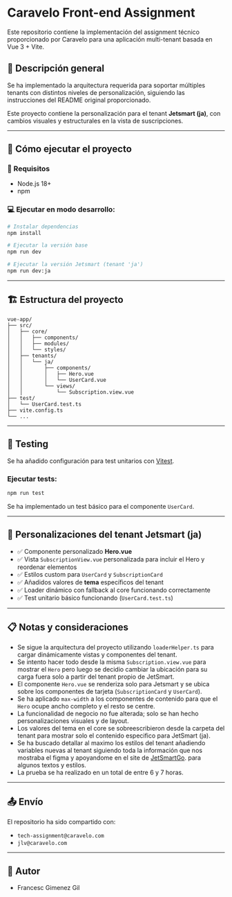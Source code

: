 # Caravelo Front-end Assignment

Este repositorio contiene la implementación del assignment técnico proporcionado por Caravelo para una aplicación multi-tenant basada en Vue 3 + Vite.

## 🧠 Descripción general

Se ha implementado la arquitectura requerida para soportar múltiples tenants con distintos niveles de personalización, siguiendo las instrucciones del README original proporcionado.

Este proyecto contiene la personalización para el tenant **Jetsmart (ja)**, con cambios visuales y estructurales en la vista de suscripciones.

---

## 🚀 Cómo ejecutar el proyecto

### 🔧 Requisitos

- Node.js 18+
- npm

### 💻 Ejecutar en modo desarrollo:

```bash
# Instalar dependencias
npm install

# Ejecutar la versión base
npm run dev

# Ejecutar la versión Jetsmart (tenant 'ja')
npm run dev:ja
```

---

## 🏗️ Estructura del proyecto

```plaintext
vue-app/
├── src/
│   ├── core/
│   │   ├── components/
│   │   ├── modules/
│   │   └── styles/
│   ├── tenants/
│   │   └── ja/
│   │       ├── components/
│   │       │   ├── Hero.vue
│   │       │   └── UserCard.vue
│   │       └── views/
│   │           └── Subscription.view.vue
├── test/
│   └── UserCard.test.ts
├── vite.config.ts
└── ...
```

---

## 🧪 Testing

Se ha añadido configuración para test unitarios con [Vitest](https://vitest.dev/).

### Ejecutar tests:

```bash
npm run test
```

Se ha implementado un test básico para el componente `UserCard`.

---

## 🎨 Personalizaciones del tenant Jetsmart (ja)

- ✅ Componente personalizado **Hero.vue**
- ✅ Vista `SubscriptionView.vue` personalizada para incluir el Hero y reordenar elementos
- ✅ Estilos custom para `UserCard` y `SubscriptionCard`
- ✅ Añadidos valores de **tema** específicos del tenant
- ✅ Loader dinámico con fallback al core funcionando correctamente
- ✅ Test unitario básico funcionando (`UserCard.test.ts`)

---

## 📋 Notas y consideraciones

- Se sigue la arquitectura del proyecto utilizando `loaderHelper.ts` para cargar dinámicamente vistas y componentes del tenant.
- Se intento hacer todo desde la misma `Subscription.view.vue` para mostrar el `Hero` pero luego se decidio cambiar la ubicación para su carga fuera solo a partir del tenant propio de JetSmart.
- El componente `Hero.vue` se renderiza solo para Jetsmart y se ubica sobre los componentes de tarjeta (`SubscriptionCard` y `UserCard`).
- Se ha aplicado `max-width` a los componentes de contenido para que el `Hero` ocupe ancho completo y el resto se centre.
- La funcionalidad de negocio no fue alterada; solo se han hecho personalizaciones visuales y de layout.
- Los valores del tema en el core se sobreescribieron desde la carpeta del tenant para mostrar solo el contenido especifico para JetSmart (ja).
- Se ha buscado detallar al maximo los estilos del tenant añadiendo variables nuevas al tenant siguiendo toda la información que nos mostraba el figma y apoyandome en el site de [JetSmartGo](https://go.jetsmart.com/en-us/ja/subscriptions). para algunos textos y estilos.
- La prueba se ha realizado en un total de entre 6 y 7 horas.

---

## 📤 Envío

El repositorio ha sido compartido con:

- `tech-assignment@caravelo.com`
- `jlv@caravelo.com`

---

## :bust_in_silhouette: Autor

- Francesc Gimenez Gil

